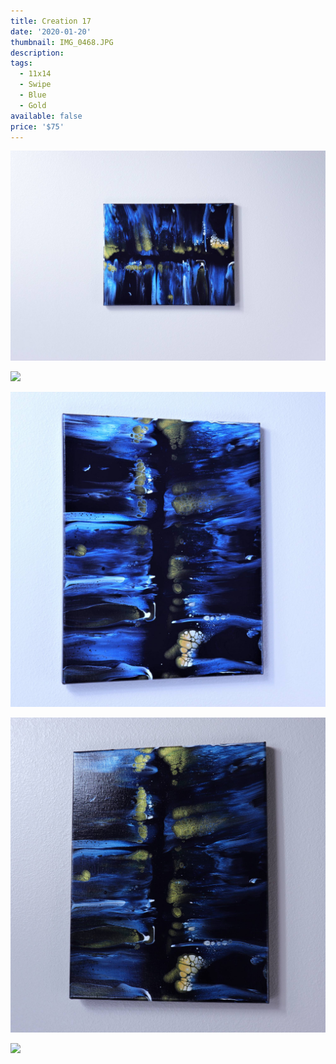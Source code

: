 ```yaml
---
title: Creation 17
date: '2020-01-20'
thumbnail: IMG_0468.JPG
description: 
tags:
  - 11x14
  - Swipe
  - Blue
  - Gold
available: false
price: '$75'
---
```


![](IMG_0474.JPG)

![](IMG_0472.JPG)

![](IMG_0462.JPG)

![](IMG_0466.JPG)

![](IMG_0005.JPG)

